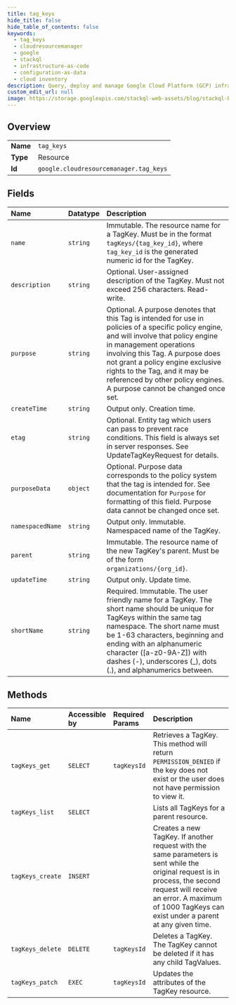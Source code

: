 ```yaml
---
title: tag_keys
hide_title: false
hide_table_of_contents: false
keywords:
  - tag_keys
  - cloudresourcemanager
  - google    
  - stackql
  - infrastructure-as-code
  - configuration-as-data
  - cloud inventory
description: Query, deploy and manage Google Cloud Platform (GCP) infrastructure and resources using SQL
custom_edit_url: null
image: https://storage.googleapis.com/stackql-web-assets/blog/stackql-blog-post-featured-image.png
---
```

  
    

## Overview
<table><tbody>
<tr><td><b>Name</b></td><td><code>tag_keys</code></td></tr>
<tr><td><b>Type</b></td><td>Resource</td></tr>
<tr><td><b>Id</b></td><td><code>google.cloudresourcemanager.tag_keys</code></td></tr>
</tbody></table>

## Fields
| Name | Datatype | Description |
|:-----|:---------|:------------|
| `name` | `string` | Immutable. The resource name for a TagKey. Must be in the format `tagKeys/{tag_key_id}`, where `tag_key_id` is the generated numeric id for the TagKey. |
| `description` | `string` | Optional. User-assigned description of the TagKey. Must not exceed 256 characters. Read-write. |
| `purpose` | `string` | Optional. A purpose denotes that this Tag is intended for use in policies of a specific policy engine, and will involve that policy engine in management operations involving this Tag. A purpose does not grant a policy engine exclusive rights to the Tag, and it may be referenced by other policy engines. A purpose cannot be changed once set. |
| `createTime` | `string` | Output only. Creation time. |
| `etag` | `string` | Optional. Entity tag which users can pass to prevent race conditions. This field is always set in server responses. See UpdateTagKeyRequest for details. |
| `purposeData` | `object` | Optional. Purpose data corresponds to the policy system that the tag is intended for. See documentation for `Purpose` for formatting of this field. Purpose data cannot be changed once set. |
| `namespacedName` | `string` | Output only. Immutable. Namespaced name of the TagKey. |
| `parent` | `string` | Immutable. The resource name of the new TagKey's parent. Must be of the form `organizations/{org_id}`. |
| `updateTime` | `string` | Output only. Update time. |
| `shortName` | `string` | Required. Immutable. The user friendly name for a TagKey. The short name should be unique for TagKeys within the same tag namespace. The short name must be 1-63 characters, beginning and ending with an alphanumeric character ([a-z0-9A-Z]) with dashes (-), underscores (_), dots (.), and alphanumerics between. |
## Methods
| Name | Accessible by | Required Params | Description |
|:-----|:--------------|:----------------|:------------|
| `tagKeys_get` | `SELECT` | `tagKeysId` | Retrieves a TagKey. This method will return `PERMISSION_DENIED` if the key does not exist or the user does not have permission to view it. |
| `tagKeys_list` | `SELECT` |  | Lists all TagKeys for a parent resource. |
| `tagKeys_create` | `INSERT` |  | Creates a new TagKey. If another request with the same parameters is sent while the original request is in process, the second request will receive an error. A maximum of 1000 TagKeys can exist under a parent at any given time. |
| `tagKeys_delete` | `DELETE` | `tagKeysId` | Deletes a TagKey. The TagKey cannot be deleted if it has any child TagValues. |
| `tagKeys_patch` | `EXEC` | `tagKeysId` | Updates the attributes of the TagKey resource. |
